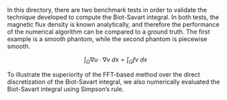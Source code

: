 In this directory, there are two benchmark tests in order to validate the
technique developed to compute the Biot-Savart integral. In both tests, the 
magnetic flux density is known analytically, and therefore the performance of
the numerical algorithm can be compared to a ground truth. The first example is
a smooth phantom, while the second phantom is piecewise smooth.

$$\int_\Omega \nabla u \cdot \nabla v~dx = \int_\Omega fv~dx$$

To illustrate the superiority of the FFT-based method over the direct 
discretization of the Biot-Savart integral, we also numerically evaluated 
the Biot-Savart integral using Simpson’s rule.